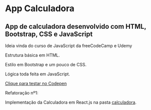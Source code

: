# App Calculadora
## App de calculadora desenvolvido com HTML, Bootstrap, CSS e JavaScript
Ideia vinda do curso de JavaScript da freeCodeCamp e Udemy

Estrutura básica em HTML.

Estilo em Bootstrap e um pouco de CSS.

Lógica toda feita em JavaScript.

[Clique para testar no Codepen](https://codepen.io/felipesud/pens/)

Refatoração nº1:

Implementação da Calculadora em React.js na pasta [calculadora](https://github.com/FelipeSud/app-calculadora/tree/master/calculadora).




